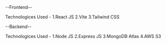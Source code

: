 --Frontend--

Technologices Used -
   1.React JS
   2.Vite
   3.Tailwind CSS

--Backend--

Technologices Used -
   1.Node JS
   2.Express JS
   3.MongoDB Atlas
   4.AWS S3
